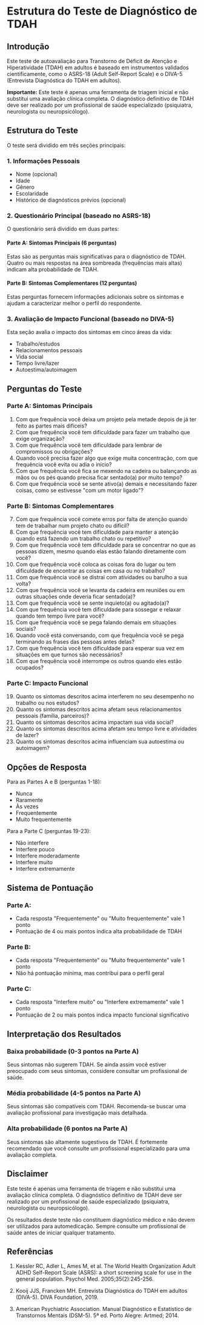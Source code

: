 # Estrutura do Teste de Diagnóstico de TDAH

## Introdução

Este teste de autoavaliação para Transtorno de Déficit de Atenção e Hiperatividade (TDAH) em adultos é baseado em instrumentos validados cientificamente, como o ASRS-18 (Adult Self-Report Scale) e o DIVA-5 (Entrevista Diagnóstica do TDAH em adultos). 

**Importante:** Este teste é apenas uma ferramenta de triagem inicial e não substitui uma avaliação clínica completa. O diagnóstico definitivo de TDAH deve ser realizado por um profissional de saúde especializado (psiquiatra, neurologista ou neuropsicólogo).

## Estrutura do Teste

O teste será dividido em três seções principais:

### 1. Informações Pessoais
- Nome (opcional)
- Idade
- Gênero
- Escolaridade
- Histórico de diagnósticos prévios (opcional)

### 2. Questionário Principal (baseado no ASRS-18)
O questionário será dividido em duas partes:

#### Parte A: Sintomas Principais (6 perguntas)
Estas são as perguntas mais significativas para o diagnóstico de TDAH. Quatro ou mais respostas na área sombreada (frequências mais altas) indicam alta probabilidade de TDAH.

#### Parte B: Sintomas Complementares (12 perguntas)
Estas perguntas fornecem informações adicionais sobre os sintomas e ajudam a caracterizar melhor o perfil do respondente.

### 3. Avaliação de Impacto Funcional (baseado no DIVA-5)
Esta seção avalia o impacto dos sintomas em cinco áreas da vida:
- Trabalho/estudos
- Relacionamentos pessoais
- Vida social
- Tempo livre/lazer
- Autoestima/autoimagem

## Perguntas do Teste

### Parte A: Sintomas Principais

1. Com que frequência você deixa um projeto pela metade depois de já ter feito as partes mais difíceis?
2. Com que frequência você tem dificuldade para fazer um trabalho que exige organização?
3. Com que frequência você tem dificuldade para lembrar de compromissos ou obrigações?
4. Quando você precisa fazer algo que exige muita concentração, com que frequência você evita ou adia o início?
5. Com que frequência você fica se mexendo na cadeira ou balançando as mãos ou os pés quando precisa ficar sentado(a) por muito tempo?
6. Com que frequência você se sente ativo(a) demais e necessitando fazer coisas, como se estivesse "com um motor ligado"?

### Parte B: Sintomas Complementares

7. Com que frequência você comete erros por falta de atenção quando tem de trabalhar num projeto chato ou difícil?
8. Com que frequência você tem dificuldade para manter a atenção quando está fazendo um trabalho chato ou repetitivo?
9. Com que frequência você tem dificuldade para se concentrar no que as pessoas dizem, mesmo quando elas estão falando diretamente com você?
10. Com que frequência você coloca as coisas fora do lugar ou tem dificuldade de encontrar as coisas em casa ou no trabalho?
11. Com que frequência você se distrai com atividades ou barulho a sua volta?
12. Com que frequência você se levanta da cadeira em reuniões ou em outras situações onde deveria ficar sentado(a)?
13. Com que frequência você se sente inquieto(a) ou agitado(a)?
14. Com que frequência você tem dificuldade para sossegar e relaxar quando tem tempo livre para você?
15. Com que frequência você se pega falando demais em situações sociais?
16. Quando você está conversando, com que frequência você se pega terminando as frases das pessoas antes delas?
17. Com que frequência você tem dificuldade para esperar sua vez em situações em que turnos são necessários?
18. Com que frequência você interrompe os outros quando eles estão ocupados?

### Parte C: Impacto Funcional

19. Quanto os sintomas descritos acima interferem no seu desempenho no trabalho ou nos estudos?
20. Quanto os sintomas descritos acima afetam seus relacionamentos pessoais (família, parceiros)?
21. Quanto os sintomas descritos acima impactam sua vida social?
22. Quanto os sintomas descritos acima afetam seu tempo livre e atividades de lazer?
23. Quanto os sintomas descritos acima influenciam sua autoestima ou autoimagem?

## Opções de Resposta

Para as Partes A e B (perguntas 1-18):
- Nunca
- Raramente
- Às vezes
- Frequentemente
- Muito frequentemente

Para a Parte C (perguntas 19-23):
- Não interfere
- Interfere pouco
- Interfere moderadamente
- Interfere muito
- Interfere extremamente

## Sistema de Pontuação

### Parte A:
- Cada resposta "Frequentemente" ou "Muito frequentemente" vale 1 ponto
- Pontuação de 4 ou mais pontos indica alta probabilidade de TDAH

### Parte B:
- Cada resposta "Frequentemente" ou "Muito frequentemente" vale 1 ponto
- Não há pontuação mínima, mas contribui para o perfil geral

### Parte C:
- Cada resposta "Interfere muito" ou "Interfere extremamente" vale 1 ponto
- Pontuação de 2 ou mais pontos indica impacto funcional significativo

## Interpretação dos Resultados

### Baixa probabilidade (0-3 pontos na Parte A)
Seus sintomas não sugerem TDAH. Se ainda assim você estiver preocupado com seus sintomas, considere consultar um profissional de saúde.

### Média probabilidade (4-5 pontos na Parte A)
Seus sintomas são compatíveis com TDAH. Recomenda-se buscar uma avaliação profissional para investigação mais detalhada.

### Alta probabilidade (6 pontos na Parte A)
Seus sintomas são altamente sugestivos de TDAH. É fortemente recomendado que você consulte um profissional especializado para uma avaliação completa.

## Disclaimer

Este teste é apenas uma ferramenta de triagem e não substitui uma avaliação clínica completa. O diagnóstico definitivo de TDAH deve ser realizado por um profissional de saúde especializado (psiquiatra, neurologista ou neuropsicólogo).

Os resultados deste teste não constituem diagnóstico médico e não devem ser utilizados para automedicação. Sempre consulte um profissional de saúde antes de iniciar qualquer tratamento.

## Referências

1. Kessler RC, Adler L, Ames M, et al. The World Health Organization Adult ADHD Self-Report Scale (ASRS): a short screening scale for use in the general population. Psychol Med. 2005;35(2):245-256.

2. Kooij JJS, Francken MH. Entrevista Diagnóstica do TDAH em adultos (DIVA-5). DIVA Foundation, 2019.

3. American Psychiatric Association. Manual Diagnóstico e Estatístico de Transtornos Mentais (DSM-5). 5ª ed. Porto Alegre: Artmed; 2014.
